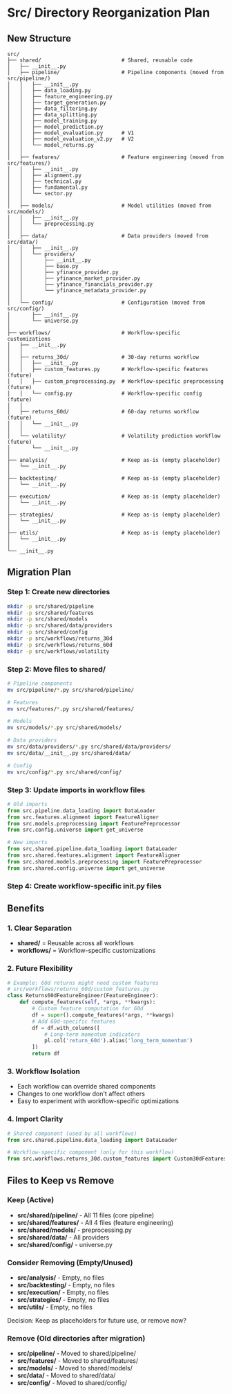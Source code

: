 # Src/ Directory Reorganization Plan

## New Structure

```
src/
├── shared/                          # Shared, reusable code
│   ├── __init__.py
│   ├── pipeline/                    # Pipeline components (moved from src/pipeline/)
│   │   ├── __init__.py
│   │   ├── data_loading.py
│   │   ├── feature_engineering.py
│   │   ├── target_generation.py
│   │   ├── data_filtering.py
│   │   ├── data_splitting.py
│   │   ├── model_training.py
│   │   ├── model_prediction.py
│   │   ├── model_evaluation.py      # V1
│   │   ├── model_evaluation_v2.py   # V2
│   │   └── model_returns.py
│   │
│   ├── features/                    # Feature engineering (moved from src/features/)
│   │   ├── __init__.py
│   │   ├── alignment.py
│   │   ├── technical.py
│   │   ├── fundamental.py
│   │   └── sector.py
│   │
│   ├── models/                      # Model utilities (moved from src/models/)
│   │   ├── __init__.py
│   │   └── preprocessing.py
│   │
│   ├── data/                        # Data providers (moved from src/data/)
│   │   ├── __init__.py
│   │   └── providers/
│   │       ├── __init__.py
│   │       ├── base.py
│   │       ├── yfinance_provider.py
│   │       ├── yfinance_market_provider.py
│   │       ├── yfinance_financials_provider.py
│   │       └── yfinance_metadata_provider.py
│   │
│   └── config/                      # Configuration (moved from src/config/)
│       ├── __init__.py
│       └── universe.py
│
├── workflows/                       # Workflow-specific customizations
│   ├── __init__.py
│   │
│   ├── returns_30d/                 # 30-day returns workflow
│   │   ├── __init__.py
│   │   ├── custom_features.py       # Workflow-specific features (future)
│   │   ├── custom_preprocessing.py  # Workflow-specific preprocessing (future)
│   │   └── config.py                # Workflow-specific config (future)
│   │
│   ├── returns_60d/                 # 60-day returns workflow (future)
│   │   └── __init__.py
│   │
│   └── volatility/                  # Volatility prediction workflow (future)
│       └── __init__.py
│
├── analysis/                        # Keep as-is (empty placeholder)
│   └── __init__.py
│
├── backtesting/                     # Keep as-is (empty placeholder)
│   └── __init__.py
│
├── execution/                       # Keep as-is (empty placeholder)
│   └── __init__.py
│
├── strategies/                      # Keep as-is (empty placeholder)
│   └── __init__.py
│
├── utils/                           # Keep as-is (empty placeholder)
│   └── __init__.py
│
└── __init__.py
```

## Migration Plan

### Step 1: Create new directories
```bash
mkdir -p src/shared/pipeline
mkdir -p src/shared/features
mkdir -p src/shared/models
mkdir -p src/shared/data/providers
mkdir -p src/shared/config
mkdir -p src/workflows/returns_30d
mkdir -p src/workflows/returns_60d
mkdir -p src/workflows/volatility
```

### Step 2: Move files to shared/
```bash
# Pipeline components
mv src/pipeline/*.py src/shared/pipeline/

# Features
mv src/features/*.py src/shared/features/

# Models
mv src/models/*.py src/shared/models/

# Data providers
mv src/data/providers/*.py src/shared/data/providers/
mv src/data/__init__.py src/shared/data/

# Config
mv src/config/*.py src/shared/config/
```

### Step 3: Update imports in workflow files
```python
# Old imports
from src.pipeline.data_loading import DataLoader
from src.features.alignment import FeatureAligner
from src.models.preprocessing import FeaturePreprocessor
from src.config.universe import get_universe

# New imports
from src.shared.pipeline.data_loading import DataLoader
from src.shared.features.alignment import FeatureAligner
from src.shared.models.preprocessing import FeaturePreprocessor
from src.shared.config.universe import get_universe
```

### Step 4: Create workflow-specific __init__.py files

## Benefits

### 1. Clear Separation
- **shared/** = Reusable across all workflows
- **workflows/** = Workflow-specific customizations

### 2. Future Flexibility
```python
# Example: 60d returns might need custom features
# src/workflows/returns_60d/custom_features.py
class Returns60dFeatureEngineer(FeatureEngineer):
    def compute_features(self, *args, **kwargs):
        # Custom feature computation for 60d
        df = super().compute_features(*args, **kwargs)
        # Add 60d-specific features
        df = df.with_columns([
            # Long-term momentum indicators
            pl.col('return_60d').alias('long_term_momentum')
        ])
        return df
```

### 3. Workflow Isolation
- Each workflow can override shared components
- Changes to one workflow don't affect others
- Easy to experiment with workflow-specific optimizations

### 4. Import Clarity
```python
# Shared component (used by all workflows)
from src.shared.pipeline.data_loading import DataLoader

# Workflow-specific component (only for this workflow)
from src.workflows.returns_30d.custom_features import Custom30dFeatures
```

## Files to Keep vs Remove

### Keep (Active)
- **src/shared/pipeline/** - All 11 files (core pipeline)
- **src/shared/features/** - All 4 files (feature engineering)
- **src/shared/models/** - preprocessing.py
- **src/shared/data/** - All providers
- **src/shared/config/** - universe.py

### Consider Removing (Empty/Unused)
- **src/analysis/** - Empty, no files
- **src/backtesting/** - Empty, no files
- **src/execution/** - Empty, no files
- **src/strategies/** - Empty, no files
- **src/utils/** - Empty, no files

Decision: Keep as placeholders for future use, or remove now?

### Remove (Old directories after migration)
- **src/pipeline/** - Moved to shared/pipeline/
- **src/features/** - Moved to shared/features/
- **src/models/** - Moved to shared/models/
- **src/data/** - Moved to shared/data/
- **src/config/** - Moved to shared/config/
